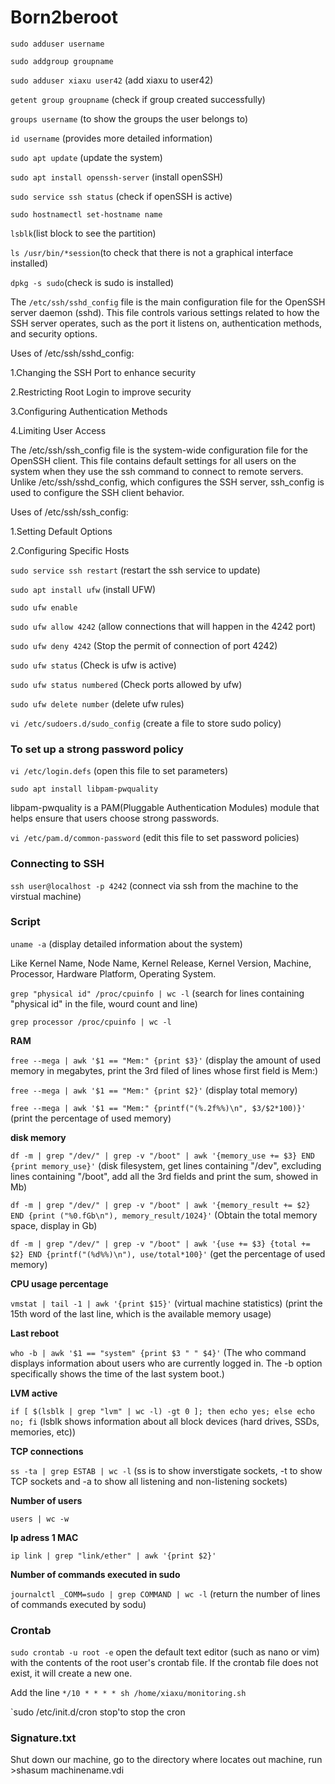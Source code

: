 # Born2beroot

`sudo adduser username`

`sudo addgroup groupname`

`sudo adduser xiaxu user42`
(add xiaxu to user42)

`getent group groupname`
(check if group created successfully)

`groups username`
(to show the groups the user belongs to)

`id username`
(provides more detailed information)

`sudo apt update`
(update the system)

`sudo apt install openssh-server`
(install openSSH)

`sudo service ssh status`
(check if openSSH is active)

`sudo hostnamectl set-hostname name`

`lsblk`(list block to see the partition)

`ls /usr/bin/*session`(to check that there is not a graphical interface installed)

`dpkg -s sudo`(check is sudo is installed)

The `/etc/ssh/sshd_config` file is the main configuration file for the OpenSSH server daemon (sshd). This file controls various settings related to how the SSH server operates, such as the port it listens on, authentication methods, and security options.

Uses of /etc/ssh/sshd_config:

1.Changing the SSH Port to enhance security

2.Restricting Root Login to improve security

3.Configuring Authentication Methods

4.Limiting User Access


The /etc/ssh/ssh_config file is the system-wide configuration file for the OpenSSH client. This file contains default settings for all users on the system when they use the ssh command to connect to remote servers. Unlike /etc/ssh/sshd_config, which configures the SSH server, ssh_config is used to configure the SSH client behavior.

Uses of /etc/ssh/ssh_config:

1.Setting Default Options

2.Configuring Specific Hosts

`sudo service ssh restart`
(restart the ssh service to update)

`sudo apt install ufw`
(install UFW)

`sudo ufw enable`

`sudo ufw allow 4242`
(allow connections that will happen in the 4242 port)

`sudo ufw deny 4242`
(Stop the permit of connection of port 4242)

`sudo ufw status`
(Check is ufw is active)

`sudo ufw status numbered`
(Check ports allowed by ufw)

`sudo ufw delete number`
(delete ufw rules)

`vi /etc/sudoers.d/sudo_config`
(create a file to store sudo policy)

### To set up a strong password policy

`vi /etc/login.defs`
(open this file to set parameters)

`sudo apt install libpam-pwquality`

libpam-pwquality is a PAM(Pluggable Authentication Modules) module that helps ensure that users choose strong passwords. 

`vi /etc/pam.d/common-password`
(edit this file to set password policies)

### Connecting to SSH

`ssh user@localhost -p 4242`
(connect via ssh from the machine to the virstual machine)

### Script

`uname -a`
(display detailed information about the system)

Like Kernel Name, Node Name, Kernel Release, Kernel Version, Machine, Processor, Hardware Platform, Operating System.

`grep "physical id" /proc/cpuinfo | wc -l`
(search for lines containing "physical id" in the file, wourd count and line)

`grep processor /proc/cpuinfo | wc -l`

**RAM**

`free --mega | awk '$1 == "Mem:" {print $3}'`
(display the amount of used memory in megabytes, print the 3rd filed of lines whose first field is Mem:)

`free --mega | awk '$1 == "Mem:" {print $2}'`
(display total memory)

`free --mega | awk '$1 == "Mem:" {printf("(%.2f%%)\n", $3/$2*100)}'`
(print the percentage of used memory)

**disk memory**

`df -m | grep "/dev/" | grep -v "/boot" | awk '{memory_use += $3} END {print memory_use}'`
(disk filesystem, get lines containing "/dev", excluding lines containing "/boot", add all the 3rd fields and print the sum, showed in Mb)

`df -m | grep "/dev/" | grep -v "/boot" | awk '{memory_result += $2} END {print ("%0.fGb\n"), memory_result/1024}'`
(Obtain the total memory space, display in Gb)

`df -m | grep "/dev/" | grep -v "/boot" | awk '{use += $3} {total += $2} END {printf("(%d%%)\n"), use/total*100}'`
(get the percentage of used memory)

**CPU usage percentage**

`vmstat | tail -1 | awk '{print $15}'`
(virtual machine statistics) (print the 15th word of the last line, which is the available memory usage)

**Last reboot**

`who -b | awk '$1 == "system" {print $3 " " $4}'`
(The who command displays information about users who are currently logged in.
The -b option specifically shows the time of the last system boot.)

**LVM active**

`if [ $(lsblk | grep "lvm" | wc -l) -gt 0 ]; then echo yes; else echo no; fi`
(lsblk shows information about all block devices (hard drives, SSDs, memories, etc))

**TCP connections**

`ss -ta | grep ESTAB | wc -l`
(ss is to show inverstigate sockets, -t to show TCP sockets and -a to show all listening and non-listening sockets)

**Number of users**

`users | wc -w`

**Ip adress 1 MAC**

`ip link | grep "link/ether" | awk '{print $2}'`

**Number of commands executed in sudo**

`journalctl _COMM=sudo | grep COMMAND | wc -l`
(return the number of lines of commands executed by sodu)

### Crontab

`sudo crontab -u root -e`
open the default text editor (such as nano or vim) with the contents of the root user's crontab file. If the crontab file does not exist, it will create a new one.

Add the line `*/10 * * * * sh /home/xiaxu/monitoring.sh`

`sudo /etc/init.d/cron stop'to stop the cron

### Signature.txt

Shut down our machine, go to the directory where locates out machine, run >shasum machinename.vdi
